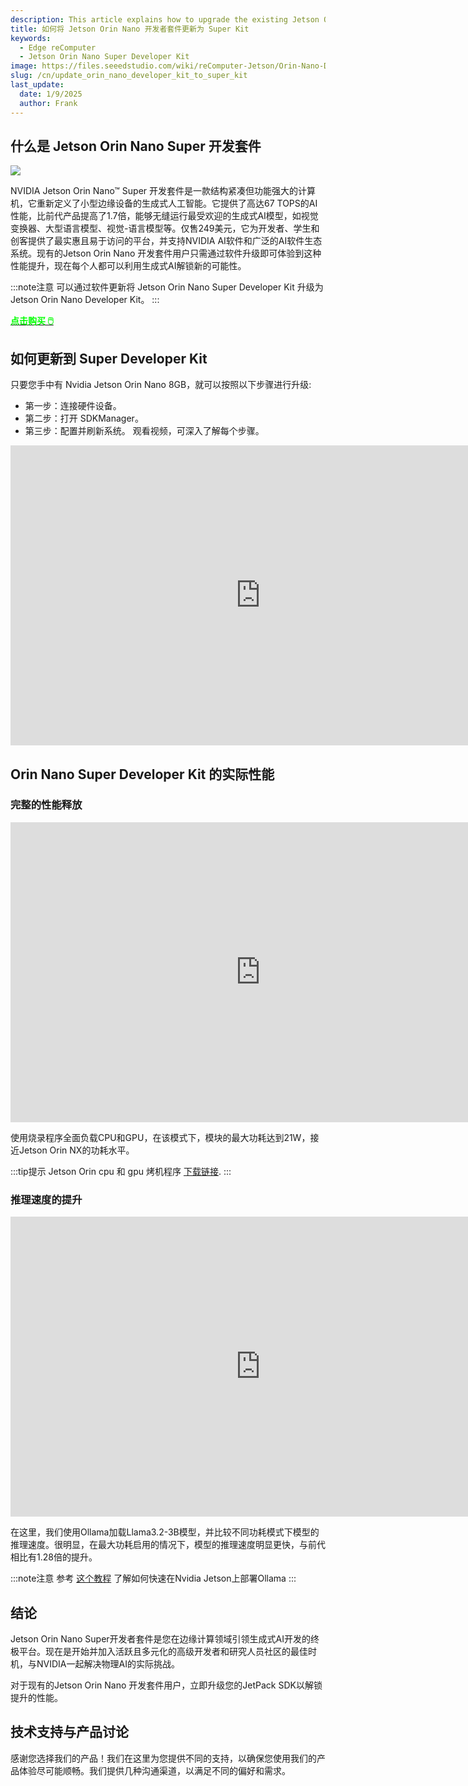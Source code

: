 ```yaml
---
description: This article explains how to upgrade the existing Jetson Orin Nano Developer Kit to the Jetson Orin Nano Super Developer Kit. Through a software update, users can enhance the system's AI performance and experience more powerful computational capabilities.
title: 如何将 Jetson Orin Nano 开发者套件更新为 Super Kit
keywords:
  - Edge reComputer
  - Jetson Orin Nano Super Developer Kit
image: https://files.seeedstudio.com/wiki/reComputer-Jetson/Orin-Nano-Developer-Kit/jetson-orin-nano-dev-kit.webp
slug: /cn/update_orin_nano_developer_kit_to_super_kit
last_update:
  date: 1/9/2025
  author: Frank
---
```


## 什么是 Jetson Orin Nano Super 开发套件

<div style={{textAlign:'center'}}><img src="https://files.seeedstudio.com/wiki/reComputer-Jetson/Orin-Nano-Developer-Kit/jetson-orin-nano-dev-kit.png" style={{width:1000, height:'auto'}}/></div>

NVIDIA Jetson Orin Nano™ Super 开发套件是一款结构紧凑但功能强大的计算机，它重新定义了小型边缘设备的生成式人工智能。它提供了高达67 TOPS的AI性能，比前代产品提高了1.7倍，能够无缝运行最受欢迎的生成式AI模型，如视觉变换器、大型语言模型、视觉-语言模型等。仅售249美元，它为开发者、学生和创客提供了最实惠且易于访问的平台，并支持NVIDIA AI软件和广泛的AI软件生态系统。现有的Jetson Orin Nano 开发套件用户只需通过软件升级即可体验到这种性能提升，现在每个人都可以利用生成式AI解锁新的可能性。

:::note注意
可以通过软件更新将 Jetson Orin Nano Super Developer Kit 升级为 Jetson Orin Nano Developer Kit。
:::

<div class="get_one_now_container" style={{textAlign: 'center'}}>
  <a class="get_one_now_item" href="https://www.seeedstudio.com/NVIDIAr-Jetson-Orintm-Nano-Developer-Kit-p-5617.html">
    <strong><span><font color={'FFFFFF'} size={"4"}> 点击购买 🖱️</font></span></strong>
  </a>
</div>

## 如何更新到 Super Developer Kit

只要您手中有 Nvidia Jetson Orin Nano 8GB，就可以按照以下步骤进行升级:

- 第一步：连接硬件设备。
- 第二步：打开 SDKManager。
- 第三步：配置并刷新系统。
 观看视频，可深入了解每个步骤。

<div align="center">
  <iframe width="800" height="480" src="https://www.youtube.com/embed/VhuSCMM7iN0" title="Update Orin Nano Developer Kit to Super Kit" frameborder="0" allow="accelerometer; autoplay; clipboard-write; encrypted-media; gyroscope; picture-in-picture; web-share" referrerpolicy="strict-origin-when-cross-origin" allowfullscreen></iframe>
</div>

## Orin Nano Super Developer Kit 的实际性能

### 完整的性能释放

<div align="center">
  <iframe width="800" height="480" src="https://www.youtube.com/embed/Xlr3gO7tRfM" title="Power Consumption of Orin Nano Super Developer Kit" frameborder="0" allow="accelerometer; autoplay; clipboard-write; encrypted-media; gyroscope; picture-in-picture; web-share" referrerpolicy="strict-origin-when-cross-origin" allowfullscreen></iframe>
</div>

使用烧录程序全面负载CPU和GPU，在该模式下，模块的最大功耗达到21W，接近Jetson Orin NX的功耗水平。

:::tip提示
Jetson Orin cpu 和 gpu 烤机程序 [下载链接](https://github.com/anseeto/jetson-gpu-burn).
:::

### 推理速度的提升

<div align="center">
  <iframe width="800" height="480" src="https://www.youtube.com/embed/gyHM9xJCPxw" title="Ollama on Jetson Orin Nano Super Developer Kit" frameborder="0" allow="accelerometer; autoplay; clipboard-write; encrypted-media; gyroscope; picture-in-picture; web-share" referrerpolicy="strict-origin-when-cross-origin" allowfullscreen></iframe>
</div>

在这里，我们使用Ollama加载Llama3.2-3B模型，并比较不同功耗模式下模型的推理速度。很明显，在最大功耗启用的情况下，模型的推理速度明显更快，与前代相比有1.28倍的提升。

:::note注意
参考 [这个教程](https://www.jetson-ai-lab.com/tutorial_ollama.html) 了解如何快速在Nvidia Jetson上部署Ollama
:::

## 结论

Jetson Orin Nano Super开发者套件是您在边缘计算领域引领生成式AI开发的终极平台。现在是开始并加入活跃且多元化的高级开发者和研究人员社区的最佳时机，与NVIDIA一起解决物理AI的实际挑战。

对于现有的Jetson Orin Nano 开发套件用户，立即升级您的JetPack SDK以解锁提升的性能。

## 技术支持与产品讨论

感谢您选择我们的产品！我们在这里为您提供不同的支持，以确保您使用我们的产品体验尽可能顺畅。我们提供几种沟通渠道，以满足不同的偏好和需求。

<div class="button_tech_support_container">
<a href="https://forum.seeedstudio.com/" class="button_forum"></a>
<a href="https://www.seeedstudio.com/contacts" class="button_email"></a>
</div>

<div class="button_tech_support_container">
<a href="https://discord.gg/eWkprNDMU7" class="button_discord"></a>
<a href="https://github.com/Seeed-Studio/wiki-documents/discussions/69" class="button_discussion"></a>
</div>
